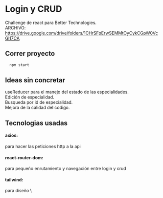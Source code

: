 # Login y CRUD

Challenge de react para Better Technologies. \
ARCHIVO: https://drive.google.com/drive/folders/1CHrSFpErwSEMMtOyCykCGpW0VcGl17CA

## Correr proyecto

```bash
  npm start
```

## Ideas sin concretar

useReducer para el manejo del estado de las especialidades. \
Edición de especialidad. \
Busqueda por id de especialidad. \
Mejora de la calidad del codigo.

## Tecnologias usadas

#### axios:

para hacer las peticiones http a la api

#### react-router-dom:

para pequeño enrutamiento y navegación entre login y crud

#### tailwind:

para diseño \
